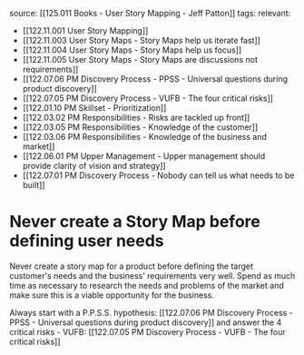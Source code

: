 source: [[125.011 Books - User Story Mapping - Jeff Patton]]
tags:
relevant:
- [[122.11.001 User Story Mapping]]
- [[122.11.003 User Story Maps - Story Maps help us iterate fast]]
- [[122.11.004 User Story Maps - Story Maps help us focus]]
- [[122.11.005 User Story Maps - Story Maps are discussions not requirements]]
- [[122.07.06 PM Discovery Process - PPSS - Universal questions during product discovery]]
- [[122.07.05 PM Discovery Process - VUFB - The four critical risks]]
- [[122.01.10 PM Skillset - Prioritization]]
- [[122.03.02 PM Responsibilities - Risks are tackled up front]]
- [[122.03.05 PM Responsibilities - Knowledge of the customer]]
- [[122.03.06 PM Responsibilities - Knowledge of the business and market]]
- [[122.06.01 PM Upper Management - Upper management should provide clarity of vision and strategy]]
- [[122.07.01 PM Discovery Process - Nobody can tell us what needs to be built]]

# Never create a Story Map before defining user needs

Never create a story map for a product before defining the target customer's needs and the business' requirements very well. Spend as much time as necessary to research the needs and problems of the market and make sure this is a viable opportunity for the business.

Always start with a P.P.S.S. hypothesis: [[122.07.06 PM Discovery Process - PPSS - Universal questions during product discovery]] and answer the 4 critical risks - VUFB: [[122.07.05 PM Discovery Process - VUFB - The four critical risks]]
